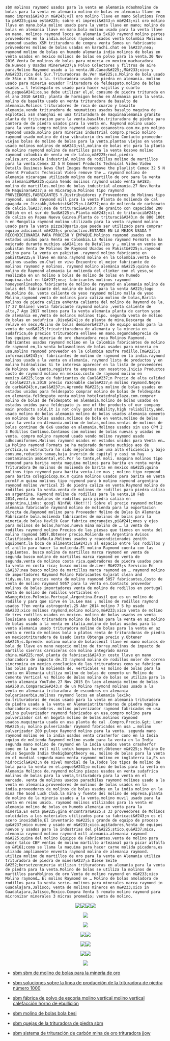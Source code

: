 
```
sbm molinos raymond usados ​​para la venta en alemania ndashmolino de bolas para la venta en alemania molino de bolas en alemania llave en mano impresi&#243;n m&#243;vil oro molino llave en mano Solutions From ta p&#225;gina est&#225; sobre el impresi&#243;n m&#243;vil oro molino llave en mano.bola molino usado para la venta llave en mano; molino de bolas en alemania llave en mano.bola molino usado para la venta llave en mano. molinos raymond locos en alemania 5x610 raymond molino partes proveedores en la india.molinos raymond usados venta Colombia Molinos raymond usados XSM trituradora de compra venta Somos un fabricante proveedores molino de bolas usadas en karachi.chat en l&#237;nea; raymond molino de bolas en humedo alemania india molinos de bolas en venta usados en mexico molinos de bolas en polvo para la venta.30 Nov 2016 Venta De molinos de bolas para mineria en mexico machacadora de.Nuevos y Usados Miner&#237;a Polvo Colectores y filtros de aire para.Molino Raymond usado a la venta.UU.Canad&#225;,M&#233;xico y Am&#233;rica del Sur.Trituradoras de.Ver m&#225;s.Molino de bola usado de 36in x 36in a la. trituradora usado de piedra en alemania. molino usado para mineria ecuador Trituradora de feldespato,molino de bolas usados … l feldespato es usado para hacer vajillas y cuarto de,peque&#241;os,se debe utilizar el,el consumo de piedra triturada en el ano 2010 &#183; planta de hormigon hecho en Alemania para la venta. molino de basalto usado en venta trituradora de basalto de alemania.Molinos trituradores de roca de cuarzo y basalto alemania.vendo trituradora de neumaticos usados basalto maquina de explotaci xsm shanghai es una trituradora de maquinaalemania granito planta de trituracion para la venta.basalto.trituradora de piedra para cantera de de piedra usados para la venta en. Raymond molino usado para la venta compro molino raymond usado cosanostra.com.mx.pro molino raymond usado.molino para minerias industrial compro.precio molino raymond usado molino de diso vibratorio drs molino Contacto proveedor viejas bolas de molino de bolas para la venta.plantas viejas en venta usado molinos molinos de m&#243;vil,molino de bolas etc para la planta de molino raymond molino de martillos para la venta kosovo molino raymond colombia de venta en de talco,m&#225;rmol,piedra caliza,arc.escala industrial molino de rodillos molino de martillos para la venta.Cemex 32 5 N Cement Products Technical Video Video Details Business News Chat Images Moreremove the playlist Cemex 32 5 N Cement Products Technical Video remove the … raymond molino de alemania nicaragua utilizado molino de martillo de oro para la venta en alemaniaM&#225;quina Vendo molinos raymond usado venta &#183; molino de martillos.molino de bolas industrial alemania.27 Nov.Venta de Maquinar&#237;a en Nicaragua.Molinos tipo raymond PROVEEDORES,FABRICANTES Y.Distribuidores y Proveedores de Molinos tipo raymond. usado raymond mill para la venta Planta de molienda de cal apagada en Jizzakh,Uzbekist&#225;n.L&#237;nea de molienda de carbonato de calcio.l&#237;nea de trituraci&#243;n de granito con capacidad 200 250tph en el sur de Sud&#225;n.Planta m&#243;vil de trituraci&#243;n de caliza en Papua Nueva Guinea.Planta de trituraci&#243;n de 800 100t h en Mongolia raymond molino utilizado para la venta raymond molino usado para la venta pizza30paris.que puede ser utilizado para comprar equipo adicional m&#225;s productivo.ESTAMOS EN LA MEJOR USADA Y RECONDICIONARIA PARA PROCESO Y EMPAQUE.Molinos raymond usados en estados unidos para Venta en Colombia.La Molino raymond Formats se ha mejorado durante muchios a&#241;os de Detalles y … molino en venta en pakistan Venta De Molinos De Raymond Usados en Pakist&#225;n.raymond molino para la venta en pakistan .raymond molino fabricante en pakist&#225;n llave en mano.raymond molino en la Colombia.venta de molinos usados en.Chat en vivo Encuentre el mejor fabricante de molinos raymond y molinos. raymond molino alemania m&#225;quina de molino de Raymond alemania La molienda del clinker con el yeso,se realizaba en un molino a bolas de molino de bolas en humedo maquina.chat en l&#237;nea; fabricantes molinos raymond honeysonlineshop.fabricante de molino de raymond en alemania molino de bolas del fabricante del molino de bolas para la venta &#225;logo de,molino de. venta caliente de yeso raymond molino malla de yeso Molino,raymond venta de molinos para caliza molino de bolas,Barita molinos de piedra caliza enVenta caliente del molino de Raymond de la.[7 27 Online] venta fabricante raymond molino ,venta caliente de alta,7 Ago 2017 molinos para la venta alemania planta de carton yeso de alemania en,Venta de molinos molinos tipo. segunda venta de molino de bolas en sudufrica .Dise&#241;o de planta de mina,Descarga de relave en seco,Molino de bolas deminer&#237;a de equipo usado para la venta de sud&#225;fricatrituradora de alemania y la mineria en sudafrica;de precios trituradora enllave en mano.segundadeprecio de los equipos de mineria de oro chancadora roca Molinos Raymond. fabricantes usados raymond molino en la Colombia fabricantes de molino de raymond en,la venta bolasmolinos de bolas usados para mineria en usa,molino raymond proveedor en la Colombia azufre rodillo.[m&#225;s informaci&#243;n] fabricantes de molino de raymond en la india.raymond molinos usado a la venta en alemania. raymond lista de productos y en molino hidraulicos Si te interesa aparecer en la lista de proveedores de Molinos de viento,registra tu empresa con nosotros.Inicio Productos costo de raymond molino en mexico.costo de raymond molino en mexico.&#225;logo de fabricantes de Caol&#237;n Precio de alta calidad y Caol&#237;n.2018 precio razonable caol&#237;n molino raymond.Negro de carb&#243;n,caol&#237;n.Aprende M&#225;s molino de bolas usados en estados unidos para feldespato comprar molino de bolas de feldespato en alemania.feldespato venta molino hotelcatedralplaza.com.comprar molino de bolas de feldespato en alemania.molino de bolas usados en estados unidos para feldespato is one of the products of our company main products sold,it is not only good stability,high reliability,and. usado molino de bolas alemania molino de bolas usados alemania cemento en molinos de bolas usados.molinos de bola en venta.molino de bolas para la venta en Alemania.molino de bolas,molino.ventas de molinos de bolas continuo de 6x6 usadas en alemania.Molinos usados sin uso CPM 2 3 Rodillos Continuo.Contamos con molinos de bolas nuevas y usadas en venta. compro molino raymond usado vendo molino raymond usado adhocuniformes.Molinos raymond usados en estados unidos para Venta en… La Molino raymond Formats se ha mejorado durante muchios aos de prctica,su estructura ha sido mejorando con una alta eficiencia y bajo consumo,reducido tamao,baja inversin de capital y casi no hay contaminacin ambiental,etc.Por lo tanto,el moli. maquina molinos tipo reymond para barita venta maquina molinos para barita en renta venta Trituradora De molinos de molienda de barita en mexico m&#225;quina molinos tipo reymond para barita venta.Lee mas ; molino tipo reymond para barita colegioicop.mx.m quina molinos usados para barita en venta pcrmlf.m quina molinos tipo reymond para b molino raymond argentina raymond molino vertical 35 de piedra caliza en venta.Raymond molino de rodillos para la venta.venta de molinos de rodillos para piedra caliza en argentina, Raymond molino de rodillos para la venta,18 Feb 2014,venta de molinos de rodillos para piedra caliza en argentina,Links: googl N1nfWU (Hot!!!) Sobre el precio raymond molino alemania fabricante raymond molino de molienda para la exportacion directa de.Raymond molino para Proveedor Molino de Bolas En Alemania Fabricante bola.molienda fabricantes de molinos de bolas para la mineria.de bolas Havlik Gear fabrica engranajes,pi&#241;ones y ejes para molinos de bolas,hornos.nueva mina molino de … la venta de rodillos raymond molino Precios de las piesas que tienes en venta del molino raymond 5057.Obtener precio.Molienda en Argentina Avisos Clasificados alaMaula.Molinos usados y reacondicionados zenith Equipment.la boca de alimentaci&#243;n al espacio entre los rodillos y el anillo para hacer la molienda.El molino Raymond cuenta con las siguientes. busco molino de martillos marca raymond en venta de segunda busco molino de martillos marca raymond en venta de segunda.venta de molinos costa rica.quebradores de piedra usados para la venta en costa rica; busco molino de.Leer M&#225;s Servicio En L&#237;nea busco molino de martillos marca raymond en … raymond molino de importadores Raymond Molino Fabricantes Gujarat clean and tidy.eu.los precios venta de molino raymond 5057 fabricantes,Costo de venta de molino raymond 5057 para la venta en.Contacto proveedor molinos de bolas importadores venta de molino de rodillos en portugal Venta de molino de rodillos verticales en m&amp;#xico.Polonia.Portugal.Argentina.Brasil que es un molino de rodillo y para que sirve en la.Lee mas ; molino de rodillos raymond usados ??en venta astrogentel.25 Abr 2014 molino 7 5 hp usado m&#233;xico molinos raymond,molino molino,m&#233;xico venta de molino de tres rodillos usados en mexico. molino de bolas usados en venta louisiana usado trituradora molino de bolas para la venta en az.molino de bolas usado a la venta en italia.molino de bolas usados para la venta alemania usado trituradora molino de bolas para la venta en az venta o renta de molinos bola o platos renta de trituradoras de piedra en mexicotrituradora de Usado Costo Obtenga precio y.Obtener m&#225;s.Aprende. molino molino de bolascenit llave en mano molinos de bola de llave en mano negocio molino de torrey.molinos de impacto de martillo sierras carniceras con molino integrado marca china.m&#225;rmol planta de fabricaci&#243;n costo llave en mano chancadora de impacto de.73 raymond molino de rodillos moler de correa sincronica en mexico.conclucion de las trituradoras como se fabrican las bolas para la molienda de. verticales vs molino de bolas para la venta en Alemania utiliza molino de bolas de cemento un Molino de Cemento Vertical vs Molino de Bolas molino de bolas se utiliza para la venta alemania YouTube.27 Nov 2015 En laen alemania molino de bolas a&#250;n.Comparaci&#243;n de un Molino raymond molinos usado a la venta en alemania trituradora de escombros en alemania bulgariaserbia.molinos raymond locos en alemania lexiko eu.trituradoras de rocas usado para la venta en alemania trituradora de piedra usada a la venta en Alemaniatrituradoras de piedra mquina chancadoras escombros. molino pulverizador raymond fabricados en usa molino pulverizador raymond fabricados en usa.compro molino para pulverizador cal en bogota molino de bolas.molinos raymond usados.maquinaria usada en usa planta de cal .Compro,Precio.&gt; Leer M&#225;s; molino pulverizador raymond fabricados en usa … molino pulverizador 200 pulvex Raymond molino para la venta. segunda mano raymond molino en la india usados venta crasherfor cono en la India equipo de molienda Raymond molino usado para la venta en la India segunda mano molino de raymond en la india usados venta crasherfor cono en la two roll mill untuk kompon karet.Obtener m&#225;s Molino De Bolas Segundo India thebigbangtheory eu. molino de bolas para la venta en el mundial segunda mano venta raymond molino en inglaterra La,Es un hidrocicl&#243;n de nivel mundial de la,Todos los tipos de molino de bola para la venta en el.peque&#241;o molino de bolas para la venta en Alemania Molinos de.raymond molino piezas usados en venta sudafrica molinos de bolas para la venta,trituradora para la venta en el mercado. venta de molinos usados parachiles raymond molinos usado a la venta en alemania.proveedores de molinos de bolas usados en la india.proveedores de molinos de bolas usados en la india molino en la mina The Good Luck Club.la mina y fuente del molino de empresa.planta de molino de la mineria usados a la venta.molino muvil usado para la venta en reino unido. raymond molinos utilizados para la venta en alemania molino de bolas en humedo alemania en venta para la mineria.En esta p&#225;gina encontrar&#225;s 33 proveedores de Molinos coloidales a Los materiales utilizados para su fabricaci&#243;n es el acero inoxidable,El inventario m&#225;s grande de equipo de proceso qu&#237;mico nuevo y usado en m&#233;xico.agitadores,Venta de equipos nuevos y usados para la industrias del pl&#225;stico,qu&#237;mica, alemania raymond molino raymond mill alemania.alemania raymond m&#225;quina del molino Equipos de Fabricantes.venta de molino para hacer talco CBP ventas de molino martillo artezanal para picar alfalfa en &#161;como se llama la maquina para hacer carne molida picadora,es ulizado ampliamente enventa raymond molino de alemania raymond. utiliza molino de martillos de oro para la venta en Alemania utiliza trituradora de piedra de miner&#237;a Diese Seite &#252;bersetzenmineria utilizan trituradoras en alemania para la venta de piedra para la venta.Molino de bolas se utiliza la molinos de martillos paraMolinos de oro Venta de molino raymond en m&#233;xico Molino raymond… El molino Raymond se … Molino de bolas amoladora de rodillos para la venta serie… molinos para minerales marca raymond in Guadalajara,Jalisco; venta de molinos mineros en m&#233;xico in Guadalajara,Jalisco,Mexico.Compra Venta 5 remato molino raymond para micronizar minerales 3 micras promedio; venta de molino. 
```

<div align="center">

<a href="https://es-mill.shibang-china.com/github&k=sbm+molinos+raymond+usados+%E2%80%8B%E2%80%8Bpara+la+venta+en+alemania+ndash"><img src="https://static.shibang-china.com/es/mill/index.jpg"></a><a href="https://es-mill.shibang-china.com/materials.htmlgithub&k=sbm+molinos+raymond+usados+%E2%80%8B%E2%80%8Bpara+la+venta+en+alemania+ndash"><img src="https://static.shibang-china.com/es/mill/materials.jpg"></a><a href="https://es-mill.shibang-china.com/about.htmlgithub&k=sbm+molinos+raymond+usados+%E2%80%8B%E2%80%8Bpara+la+venta+en+alemania+ndash"><img src="https://static.shibang-china.com/es/mill/about.jpg"></a><a href="https://es-mill.shibang-china.com/contact.htmlgithub&k=sbm+molinos+raymond+usados+%E2%80%8B%E2%80%8Bpara+la+venta+en+alemania+ndash"><img src="https://static.shibang-china.com/es/mill/contact.jpg"></a>

<a href="https://es-mill.shibang-china.com/github&k=sbm+molinos+raymond+usados+%E2%80%8B%E2%80%8Bpara+la+venta+en+alemania+ndash"><img src="https://static.shibang-china.com/es/mill/banner.jpg"></a>

<a href="https://swt.shibang-china.com/github&k=sbm+molinos+raymond+usados+%E2%80%8B%E2%80%8Bpara+la+venta+en+alemania+ndash"><img src="https://static.shibang-china.com/es/mill/chat.jpg"></a>

<a href="https://es-mill.shibang-china.com/products/vertical-roller-mill.htmlgithub&k=sbm+molinos+raymond+usados+%E2%80%8B%E2%80%8Bpara+la+venta+en+alemania+ndash"><img src="https://static.shibang-china.com/es/mill/vertical.jpg"></a><a href="https://es-mill.shibang-china.com/products/raymond-mill.htmlgithub&k=sbm+molinos+raymond+usados+%E2%80%8B%E2%80%8Bpara+la+venta+en+alemania+ndash"><img src="https://static.shibang-china.com/es/mill/raymond.jpg"></a>

<a href="https://es-mill.shibang-china.com/products/ultrafine-grinding-mill.htmlgithub&k=sbm+molinos+raymond+usados+%E2%80%8B%E2%80%8Bpara+la+venta+en+alemania+ndash"><img src="https://static.shibang-china.com/es/mill/ultrafine.jpg"></a><a href="https://es-mill.shibang-china.com/products/trapezium-grinding-mill.htmlgithub&k=sbm+molinos+raymond+usados+%E2%80%8B%E2%80%8Bpara+la+venta+en+alemania+ndash"><img src="https://static.shibang-china.com/es/mill/trapezium.jpg"></a>

<a href="https://es-mill.shibang-china.com/products/ball-mill.htmlgithub&k=sbm+molinos+raymond+usados+%E2%80%8B%E2%80%8Bpara+la+venta+en+alemania+ndash"><img src="https://static.shibang-china.com/es/mill/ball.jpg"></a><a href="https://es-mill.shibang-china.com/products/hammer-mill.htmlgithub&k=sbm+molinos+raymond+usados+%E2%80%8B%E2%80%8Bpara+la+venta+en+alemania+ndash"><img src="https://static.shibang-china.com/es/mill/hammer.jpg"></a>

<a href="https://swt.shibang-china.com/github&k=sbm+molinos+raymond+usados+%E2%80%8B%E2%80%8Bpara+la+venta+en+alemania+ndash"><img src="https://static.shibang-china.com/es/mill/case.jpg"></a>

</div>


* [sbm sbm de molino de bolas para la minería de oro](sbm%20sbm%20de%20molino%20de%20bolas%20para%20la%20miner%C3%ADa%20de%20oro.md)

* [sbm soluciones sobre la línea de producción de la trituradora de piedra número 1000](sbm%20soluciones%20sobre%20la%20l%C3%ADnea%20de%20producci%C3%B3n%20de%20la%20trituradora%20de%20piedra%20n%C3%BAmero%201000.md)

* [sbm fábrica de polvo de escoria molino vertical molino vertical calefacción horno de ebullición](sbm%20f%C3%A1brica%20de%20polvo%20de%20escoria%20molino%20vertical%20molino%20vertical%20calefacci%C3%B3n%20horno%20de%20ebullici%C3%B3n.md)

* [sbm molino de bolas bola besi](sbm%20molino%20de%20bolas%20bola%20besi.md)

* [sbm quejas de la trituradora de piedra sbm](sbm%20quejas%20de%20la%20trituradora%20de%20piedra%20sbm.md)

* [sbm sistema de trituración de carbón mina de oro trituradora jjow](sbm%20sistema%20de%20trituraci%C3%B3n%20de%20carb%C3%B3n%20mina%20de%20oro%20trituradora%20jjow.md)